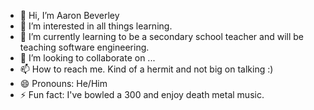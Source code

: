 - 👋 Hi, I’m Aaron Beverley
- 👀 I’m interested in all things learning.
- 🌱 I’m currently learning to be a secondary school teacher and will be teaching software engineering.
- 💞️ I’m looking to collaborate on ...
- 📫 How to reach me. Kind of a hermit and not big on talking :)
- 😄 Pronouns: He/Him
- ⚡ Fun fact: I've bowled a 300 and enjoy death metal music.

<!---
aaron-beverley-mq/aaron-beverley-mq is a ✨ special ✨ repository because its `README.md` (this file) appears on your GitHub profile.
You can click the Preview link to take a look at your changes.
--->
